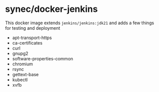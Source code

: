 # synec/docker-jenkins

This docker image extends `jenkins/jenkins:jdk21` and adds a few things for testing and deployment

- apt-transport-https
- ca-certificates
- curl
- gnupg2
- software-properties-common
- chromium
- rsync
- gettext-base
- kubectl
- xvfb
